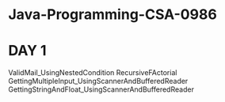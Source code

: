 # Java-Programming-CSA-0986
# DAY 1
ValidMail_UsingNestedCondition
RecursiveFActorial
GettingMultipleInput_UsingScannerAndBufferedReader
GettingStringAndFloat_UsingScannerAndBufferedReader
